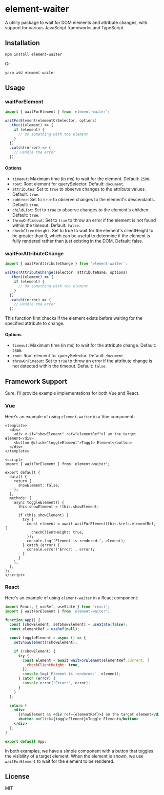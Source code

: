 

# element-waiter

A utility package to wait for DOM elements and attribute changes, with support for various JavaScript frameworks and TypeScript.

## Installation

```bash
npm install element-waiter
```

Or

```bash
yarn add element-waiter
```

## Usage

### waitForElement

```typescript
import { waitForElement } from 'element-waiter';

waitForElement(elementOrSelector, options)
  .then((element) => {
    if (element) {
      // Do something with the element
    }
  })
  .catch((error) => {
    // Handle the error
  });
```

#### Options

- `timeout`: Maximum time (in ms) to wait for the element. Default: `2500`.
- `root`: Root element for querySelector. Default: `document`.
- `attributes`: Set to `true` to observe changes to the attribute values. Default: `true`.
- `subtree`: Set to `true` to observe changes to the element's descendants. Default: `true`.
- `childList`: Set to `true` to observe changes to the element's children. Default: `true`.
- `throwOnTimeout`: Set to `true` to throw an error if the element is not found within the timeout. Default: `false`.
- `checkClientHeight`: Set to true to wait for the element's clientHeight to be greater than 0, which can be useful to determine if the element is fully rendered rather than just existing in the DOM. Default: false.
### waitForAttributeChange

```typescript
import { waitForAttributeChange } from 'element-waiter';

waitForAttributeChange(selector, attributeName, options)
  .then((element) => {
    if (element) {
      // Do something with the element
    }
  })
  .catch((error) => {
    // Handle the error
  });
```
This function first checks if the element exists before waiting for the specified attribute to change.

#### Options

- `timeout`: Maximum time (in ms) to wait for the attribute change. Default: `2500`.
- `root`: Root element for querySelector. Default: `document`.
- `throwOnTimeout`: Set to `true` to throw an error if the attribute change is not detected within the timeout. Default: `false`.


## Framework Support

Sure, I'll provide example implementations for both Vue and React.

### Vue

Here's an example of using `element-waiter` in a Vue component:

```vue
<template>
  <div>
    <div v-if="showElement" ref="elementRef">I am the target element</div>
    <button @click="toggleElement">Toggle Element</button>
  </div>
</template>

<script>
import { waitForElement } from 'element-waiter';

export default {
  data() {
    return {
      showElement: false,
    };
  },
  methods: {
    async toggleElement() {
      this.showElement = !this.showElement;

      if (this.showElement) {
        try {
          const element = await waitForElement(this.$refs.elementRef, {
            checkClientHeight: true,
          });
          console.log('Element is rendered:', element);
        } catch (error) {
          console.error('Error:', error);
        }
      }
    },
  },
};
</script>
```

### React

Here's an example of using `element-waiter` in a React component:

```jsx
import React, { useRef, useState } from 'react';
import { waitForElement } from 'element-waiter';

function App() {
  const [showElement, setShowElement] = useState(false);
  const elementRef = useRef(null);

  const toggleElement = async () => {
    setShowElement(!showElement);

    if (!showElement) {
      try {
        const element = await waitForElement(elementRef.current, {
          checkClientHeight: true,
        });
        console.log('Element is rendered:', element);
      } catch (error) {
        console.error('Error:', error);
      }
    }
  };

  return (
    <div>
      {showElement && <div ref={elementRef}>I am the target element</div>}
      <button onClick={toggleElement}>Toggle Element</button>
    </div>
  );
}

export default App;
```

In both examples, we have a simple component with a button that toggles the visibility of a target element. When the element is shown, we use `waitForElement` to wait for the element to be rendered.


## License

MIT


